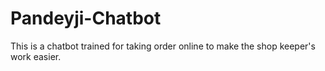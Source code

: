 # Pandeyji-Chatbot
This is a chatbot trained for taking order online to make the shop keeper's work easier.
